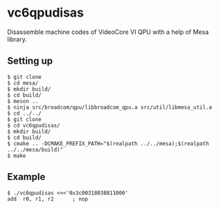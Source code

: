 # vc6qpudisas

Disassemble machine codes of VideoCore VI QPU with a help of Mesa library.


## Setting up

```
$ git clone
$ cd mesa/
$ mkdir build/
$ cd build/
$ meson ..
$ ninja src/broadcom/qpu/libbroadcom_qpu.a src/util/libmesa_util.a
$ cd ../../
$ git clone
$ cd vc6qpudisas/
$ mkdir build/
$ cd build/
$ cmake .. -DCMAKE_PREFIX_PATH="$(realpath ../../mesa);$(realpath ../../mesa/build)"
$ make
```


## Example

```
$ ./vc6qpudisas <<<'0x3c00318038811000'
add  r0, r1, r2      ; nop
```
